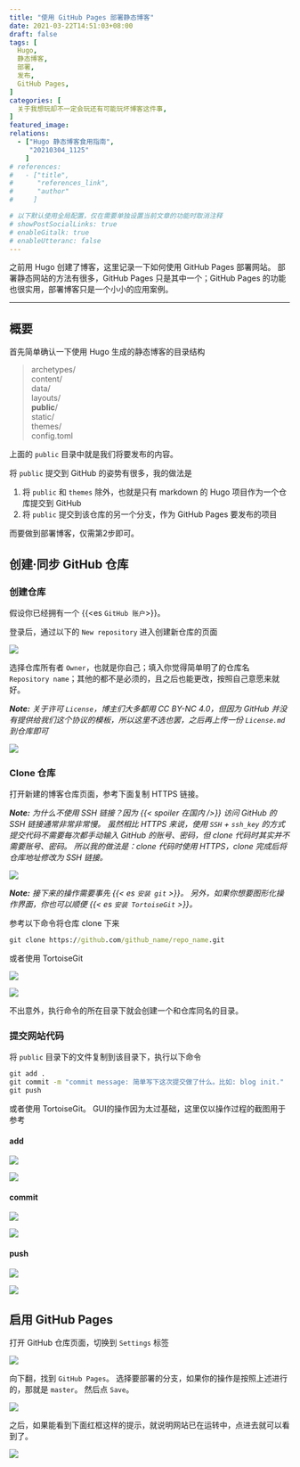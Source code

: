 ```yaml
---
title: "使用 GitHub Pages 部署静态博客"
date: 2021-03-22T14:51:03+08:00
draft: false
tags: [
  Hugo,
  静态博客,
  部署,
  发布,
  GitHub Pages,
]
categories: [
  关于我想玩却不一定会玩还有可能玩坏博客这件事,
]
featured_image: 
relations: 
  - ["Hugo 静态博客食用指南",
     "20210304_1125"
    ]
# references: 
#   - ["title", 
#      "references_link", 
#      "author"
#     ]

# 以下默认使用全局配置，仅在需要单独设置当前文章的功能时取消注释
# showPostSocialLinks: true
# enableGitalk: true 
# enableUtteranc: false
---
```


之前用 Hugo 创建了博客，这里记录一下如何使用 GitHub Pages 部署网站。
部署静态网站的方法有很多，GitHub Pages 只是其中一个；GitHub Pages 的功能也很实用，部署博客只是一个小小的应用案例。

---

## 概要

首先简单确认一下使用 Hugo 生成的静态博客的目录结构

> archetypes/  
> content/  
> data/  
> layouts/  
> **public**/  
> static/  
> themes/  
> config.toml  

上面的 `public` 目录中就是我们将要发布的内容。

将 `public` 提交到 GitHub 的姿势有很多，我的做法是
1. 将 `public` 和 `themes` 除外，也就是只有 markdown 的 Hugo 项目作为一个仓库提交到 GitHub
2. 将 `public` 提交到该仓库的另一个分支，作为 GitHub Pages 要发布的项目

而要做到部署博客，仅需第2步即可。

## 创建·同步 GitHub 仓库
### 创建仓库

假设你已经拥有一个 {{<es `GitHub 账户`>}}。

登录后，通过以下的 `New repository` 进入创建新仓库的页面

![](https://cdn.jsdelivr.net/gh/niceRAM/blog-images/img/20210322_1451/2021/03/22/17-04-23-335-b6b730.png)

选择仓库所有者 `Owner`，也就是你自己；填入你觉得简单明了的仓库名 `Repository name`；其他的都不是必须的，且之后也能更改，按照自己意愿来就好。

***Note:** 关于许可 `License`，博主们大多都用 CC BY-NC 4.0，但因为 GitHub 并没有提供给我们这个协议的模板，所以这里不选也罢，之后再上传一份 `License.md` 到仓库即可*

![](https://cdn.jsdelivr.net/gh/niceRAM/blog-images/img/20210322_1451/2021/03/22/17-12-28-541-03f81a.png)

### Clone 仓库

打开新建的博客仓库页面，参考下面复制 HTTPS 链接。

***Note:** 为什么不使用 SSH 链接？因为 {{< spoiler 在国内 />}} 访问 GitHub 的 SSH 链接通常非常非常慢。*
*虽然相比 HTTPS 来说，使用 `SSH` + `ssh_key` 的方式提交代码不需要每次都手动输入 GitHub 的账号、密码，但 clone 代码时其实并不需要账号、密码。*
*所以我的做法是：clone 代码时使用 HTTPS，clone 完成后将仓库地址修改为 SSH 链接。*

![](https://cdn.jsdelivr.net/gh/niceRAM/blog-images/img/20210322_1451/2021/03/22/17-27-10-506-04f78e.png)


***Note:** 接下来的操作需要事先 {{< es `安装 git` >}}。
另外，如果你想要图形化操作界面，你也可以顺便 {{< es `安装 TortoiseGit` >}}。*

参考以下命令将仓库 clone 下来

```cmd
git clone https://github.com/github_name/repo_name.git
```
或者使用 TortoiseGit 

![](https://cdn.jsdelivr.net/gh/niceRAM/blog-images/img/20210322_1451/2021/03/22/18-31-57-401-c5e644.png)

![](https://cdn.jsdelivr.net/gh/niceRAM/blog-images/img/20210322_1451/2021/03/22/18-34-01-050-400c47.png)


不出意外，执行命令的所在目录下就会创建一个和仓库同名的目录。

### 提交网站代码

将 `public` 目录下的文件复制到该目录下，执行以下命令

```cmd
git add .
git commit -m "commit message: 简单写下这次提交做了什么。比如: blog init."
git push
```

或者使用 TortoiseGit。
GUI的操作因为太过基础，这里仅以操作过程的截图用于参考

#### add

![](https://cdn.jsdelivr.net/gh/niceRAM/blog-images/img/20210322_1451/2021/03/22/18-39-38-538-f48d2c.png)

![](https://cdn.jsdelivr.net/gh/niceRAM/blog-images/img/20210322_1451/2021/03/22/18-41-13-021-4a00c4.png)

#### commit

![](https://cdn.jsdelivr.net/gh/niceRAM/blog-images/img/20210322_1451/2021/03/22/18-42-18-021-6c4693.png)

![](https://cdn.jsdelivr.net/gh/niceRAM/blog-images/img/20210322_1451/2021/03/22/18-43-36-404-8c222f.png)

#### push

![](https://cdn.jsdelivr.net/gh/niceRAM/blog-images/img/20210322_1451/2021/03/22/18-44-12-508-e34b63.png)

![](https://cdn.jsdelivr.net/gh/niceRAM/blog-images/img/20210322_1451/2021/03/22/18-45-23-922-e9969a.png)


## 启用 GitHub Pages

打开 GitHub 仓库页面，切换到 `Settings` 标签

![](https://cdn.jsdelivr.net/gh/niceRAM/blog-images/img/20210322_1451/2021/03/22/18-52-57-267-8af6e1.png)

向下翻，找到 `GitHub Pages`。
选择要部署的分支，如果你的操作是按照上述进行的，那就是 `master`。
然后点 `Save`。

![](https://cdn.jsdelivr.net/gh/niceRAM/blog-images/img/20210322_1451/2021/03/22/18-54-54-959-0c4ea0.png)

之后，如果能看到下面红框这样的提示，就说明网站已在运转中，点进去就可以看到了。

![](https://cdn.jsdelivr.net/gh/niceRAM/blog-images/img/20210322_1451/2021/03/22/18-56-38-315-51eb68.png)

